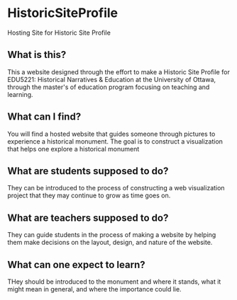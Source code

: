 # HistoricSiteProfile
Hosting Site for Historic Site Profile

## What is this?

This a website designed through the effort to make a Historic Site Profile for EDU5221: Historical Narratives & Education at the University of Ottawa, through the master's of education program focusing on teaching and learning.

## What can I find?

You will find a hosted website that guides someone through pictures to experience a historical monument. The goal is to construct a visualization that helps one explore a historical monument

## What are students supposed to do?

They can be introduced to the process of constructing a web visualization project that they may continue to grow as time goes on.

## What are teachers supposed to do?

They can guide students in the process of making a website by helping them make decisions on the layout, design, and nature of the website.

## What can one expect to learn?

THey should be introduced to the monument and where it stands, what it might mean in general, and where the importance could lie.

